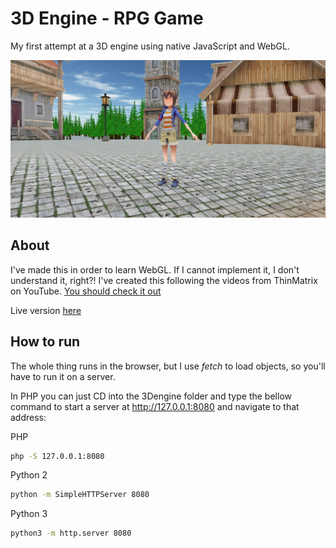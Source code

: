# 3D Engine - RPG Game

My first attempt at a 3D engine using native JavaScript and WebGL.

[![screenshot](screenshot.jpg)](https://victorribeiro.com/3Dengine)

## About

I've made this in order to learn WebGL. If I cannot implement it, I don't understand it, right?! I've created this following the videos from ThinMatrix on YouTube.
[You should check it out](https://www.youtube.com/playlist?list=PLRIWtICgwaX0u7Rf9zkZhLoLuZVfUksDP)

Live version [here](https://victorribeiro.com/3Dengine)

## How to run

The whole thing runs in the browser, but I use *fetch* to load objects, so you'll have to run it on a server.

In PHP you can just CD into the 3Dengine folder and type the bellow command to start a server at http://127.0.0.1:8080 and navigate to that address:

PHP
```bash
php -S 127.0.0.1:8080
```

Python 2
```bash
python -m SimpleHTTPServer 8080
```

Python 3
```bash
python3 -m http.server 8080
```
